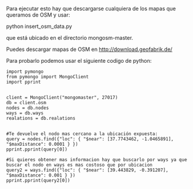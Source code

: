 Para ejecutar esto hay que descargarse cualquiera de los mapas que queramos de OSM y usar:

python insert_osm_data.py <OSM filename>

que está ubicado en el directorio mongosm-master.

Puedes descargar mapas de OSM en http://download.geofabrik.de/


Para probarlo podemos usar el siguiente codigo de python:

```
import pymongo
from pymongo import MongoClient
import pprint


client = MongoClient("mongomaster", 27017)
db = client.osm
nodes = db.nodes
ways = db.ways
realations = db.realations


#Te devuelve el nodo mas cercano a la ubicación expuesta:
query = nodes.find({"loc": { "$near": [37.7743462, -1.0465891], "$maxDistance": 0.0001 } })
pprint.pprint(query[0])

#Si quieres obtener mas informacion hay que buscarlo por ways ya que buscar el nodo en ways es mas costoso que por ubicacion
query2 = ways.find({"loc": { "$near": [39.443829, -0.391207], "$maxDistance": 0.001 } })
pprint.pprint(query2[0])
```